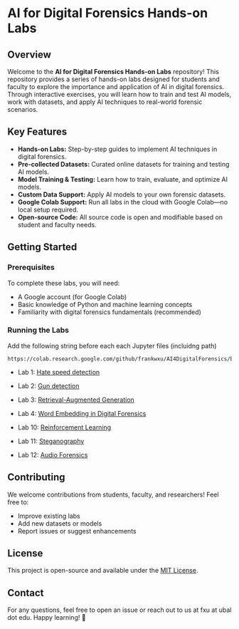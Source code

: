 # AI for Digital Forensics Hands-on Labs

## Overview

Welcome to the **AI for Digital Forensics Hands-on Labs** repository! This repository provides a series of hands-on labs designed for students and faculty to explore the importance and application of AI in digital forensics. Through interactive exercises, you will learn how to train and test AI models, work with datasets, and apply AI techniques to real-world forensic scenarios.

## Key Features

- **Hands-on Labs:** Step-by-step guides to implement AI techniques in digital forensics.
- **Pre-collected Datasets:** Curated online datasets for training and testing AI models.
- **Model Training & Testing:** Learn how to train, evaluate, and optimize AI models.
- **Custom Data Support:** Apply AI models to your own forensic datasets.
- **Google Colab Support:** Run all labs in the cloud with Google Colab—no local setup required.
- **Open-source Code:** All source code is open and modifiable based on student and faculty needs.

## Getting Started

### Prerequisites

To complete these labs, you will need:

- A Google account (for Google Colab)
- Basic knowledge of Python and machine learning concepts
- Familiarity with digital forensics fundamentals (recommended)

### Running the Labs

Add the following string before each each Jupyter files (incluidng path)

```
https://colab.research.google.com/github/frankwxu/AI4DigitalForensics/blob/main/
```

- Lab 1: [Hate speed detection](https://colab.research.google.com/github/frankwxu/AI4DigitalForensics/blob/main/lab01_Hate_speech_detection/social_media_threat_detection.ipynb)

- Lab 2: [Gun detection](https://colab.research.google.com/github/frankwxu/AI4DigitalForensics/blob/main/lab02_Gun_detection_fasterRCNN/gun_detection_fasterRCNN.ipynb)

- Lab 3: [Retrieval-Augmented Generation](https://colab.research.google.com/github/frankwxu/AI4DigitalForensics/blob/main/lab3_RAG/Retrieval_Augmented_Generation_Simple.ipynb)

- Lab 4: [Word Embedding in Digital Forensics](https://colab.research.google.com/github/frankwxu/AI4DigitalForensics/blob/main/lab04_word_embedding/Word_Embeddings_in_DF.ipynb)

- Lab 10: [Reinforcement Learning](https://colab.research.google.com/github/frankwxu/AI4DigitalForensics/blob/main/lab10_Reinforcement_Learning/dqn_lunar_lander_demo.ipynb)

- Lab 11: [Steganography](https://github.com/danjethh/steg_analysis)

- Lab 12: [Audio Forensics](https://github.com/danjethh/audio_forensics/tree/main)

## Contributing

We welcome contributions from students, faculty, and researchers! Feel free to:

- Improve existing labs
- Add new datasets or models
- Report issues or suggest enhancements

## License

This project is open-source and available under the [MIT License](LICENSE).

## Contact

For any questions, feel free to open an issue or reach out to us at fxu at ubal dot edu. Happy learning! 🚀
